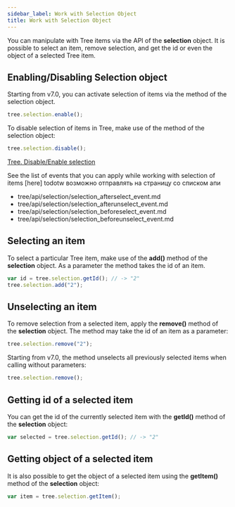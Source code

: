 ```yaml
---
sidebar_label: Work with Selection Object
title: Work with Selection Object
---          
```


You can manipulate with Tree items via the API of the **selection** object. It is possible to select an item, remove selection, and get the id or even the object of a selected Tree item.


Enabling/Disabling Selection object
---------------------------------

Starting from v7.0, you can activate selection of items via the [](tree/api/selection/selection_enable_method.md) method of the selection object.

~~~js
tree.selection.enable();
~~~

To disable selection of items in Tree, make use of the [](tree/api/selection/selection_disable_method.md) method of the selection object:

~~~js
tree.selection.disable();
~~~

[Tree. Disable/Enable selection](https://snippet.dhtmlx.com/g6cmggqt)


See the list of events that you can apply while working with selection of items [here]
todotw возможно отправлять на страницу со списком апи
- tree/api/selection/selection_afterselect_event.md
- tree/api/selection/selection_afterunselect_event.md
- tree/api/selection/selection_beforeselect_event.md
- tree/api/selection/selection_beforeunselect_event.md

Selecting an item
----------------------

To select a particular Tree item, make use of the **add()** method of the **selection** object. As a parameter the method takes the id of an item. 

~~~js
var id = tree.selection.getId(); // -> "2"
tree.selection.add("2");
~~~

Unselecting an item
--------------------

To remove selection from a selected item, apply the **remove()** method of the **selection** object. The method may take the id of an item as a parameter:

~~~js
tree.selection.remove("2"); 
~~~

Starting from v7.0, the method unselects all previously selected items when calling without parameters:

~~~js
tree.selection.remove();
~~~

Getting id of a selected item
-----------------------------

You can get the id of the currently selected item with the **getId()** method of the **selection** object:

~~~js
var selected = tree.selection.getId(); // -> "2"
~~~

Getting object of a selected item
---------------------------------

It is also possible to get the object of a selected item using the **getItem()** method of the **selection** object:

~~~js
var item = tree.selection.getItem();
~~~


